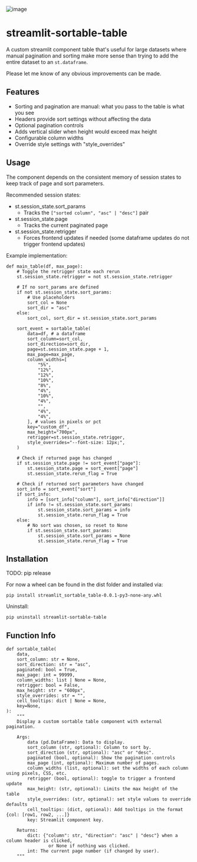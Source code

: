 ![image](https://github.com/user-attachments/assets/30b1e922-8a8b-4043-aa34-ec15df3e9cf5)

# streamlit-sortable-table
A custom streamlit component table that's useful for large datasets where manual pagination and sorting make more sense than trying to add the entire dataset to an `st.dataframe`.

Please let me know of any obvious improvements can be made.

## Features
- Sorting and pagination are manual: what you pass to the table is what you see
- Headers provide sort settings without affecting the data
- Optional pagination controls
- Adds vertical slider when height would exceed max height
- Configurable column widths
- Override style settings with "style_overrides"

## Usage
The component depends on the consistent memory of session states to keep track of page and sort parameters.

Recommended session states:
- st.session_state.sort_params
  - Tracks the `["sorted column", "asc" | "desc"]` pair
- st.session_state.page
  - Tracks the current paginated page
- st.session_state.retrigger
  - Forces frontend updates if needed (some dataframe updates do not trigger frontend updates)
 
Example implementation:
```
def main_table(df, max_page):
    # Toggle the retrigger state each rerun
    st.session_state.retrigger = not st.session_state.retrigger

    # If no sort_params are defined
    if not st.session_state.sort_params:
        # Use placeholders
        sort_col = None
        sort_dir = "asc"
    else:
        sort_col, sort_dir = st.session_state.sort_params

    sort_event = sortable_table(
        data=df, # a dataframe
        sort_column=sort_col,
        sort_direction=sort_dir,
        page=st.session_state.page + 1,
        max_page=max_page,
        column_widths=[
            "5%",
            "12%",
            "12%",
            "10%",
            "8%",
            "4%",
            "10%",
            "4%",
            "",
            "4%",
            "4%",
        ], # values in pixels or pct
        key="custom_df",
        max_height="700px",
        retrigger=st.session_state.retrigger,
        style_overrides="--font-size: 12px;",
    )

    # Check if returned page has changed
    if st.session_state.page != sort_event["page"]:
        st.session_state.page = sort_event["page"]
        st.session_state.rerun_flag = True

    # Check if returned sort parameters have changed
    sort_info = sort_event["sort"]
    if sort_info:
        info = [sort_info["column"], sort_info["direction"]]
        if info != st.session_state.sort_params:
            st.session_state.sort_params = info
            st.session_state.rerun_flag = True
    else:
        # No sort was chosen, so reset to None
        if st.session_state.sort_params:
            st.session_state.sort_params = None
            st.session_state.rerun_flag = True
```

## Installation
TODO: pip release

For now a wheel can be found in the dist folder and installed via:

```pip install streamlit_sortable_table-0.0.1-py3-none-any.whl```

Uninstall:

```pip uninstall streamlit-sortable-table```


## Function Info
```
def sortable_table(
    data,
    sort_column: str = None,
    sort_direction: str = "asc",
    paginated: bool = True,
    max_page: int = 99999,
    column_widths: list | None = None,
    retrigger: bool = False,
    max_height: str = "600px",
    style_overrides: str = "",
    cell_tooltips: dict | None = None,
    key=None,
):
    """
    Display a custom sortable table component with external pagination.

    Args:
        data (pd.DataFrame): Data to display.
        sort_column (str, optional): Column to sort by.
        sort_direction (str, optional): "asc" or "desc".
        paginated (bool, optional): Show the pagination controls
        max_page (int, optional): Maximum number of pages.
        column_widths (list, optional): set the widths of each column using pixels, CSS, etc.
        retrigger (bool, optional): toggle to trigger a frontend update
        max_height: (str, optional): Limits the max height of the table
        style_overrides: (str, optional): set style values to override defaults
        cell_tooltips: (dict, optional): Add tooltips in the format {col: [row1, row2, ...]}
        key: Streamlit component key.

    Returns:
        dict: {"column": str, "direction": "asc" | "desc"} when a column header is clicked,
                or None if nothing was clicked.
        int: The current page number (if changed by user).
    """
```
